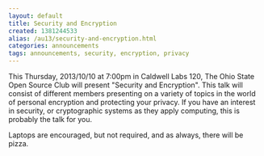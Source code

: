 ```yaml
---
layout: default
title: Security and Encryption
created: 1381244533
alias: /au13/security-and-encryption.html
categories: announcements
tags: announcements, security, encryption, privacy
---
```

This Thursday, 2013/10/10 at 7:00pm in Caldwell Labs 120, The Ohio State Open Source Club will present "Security and Encryption". This talk will consist of different members presenting on a variety of topics in the world of personal encryption and protecting your privacy. If you have an interest in security, or cryptographic systems as they apply computing, this is probably the talk for you.

Laptops are encouraged, but not required, and as always, there will be pizza.
